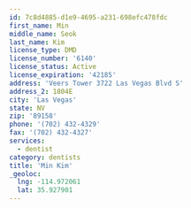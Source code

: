 ```yaml
---
id: 7c8d4885-d1e9-4695-a231-698efc478fdc
first_name: Min
middle_name: Seok
last_name: Kim
license_type: DMD
license_number: '6140'
license_status: Active
license_expiration: '42185'
address: 'Veers Tower 3722 Las Vegas Blvd S'
address_2: 1804E
city: 'Las Vegas'
state: NV
zip: '89158'
phone: '(702) 432-4329'
fax: '(702) 432-4327'
services:
  - dentist
category: dentists
title: 'Min Kim'
_geoloc:
  lng: -114.972061
  lat: 35.927901
---
```

